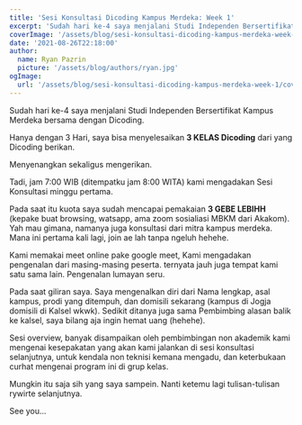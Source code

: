 ```yaml
---
title: 'Sesi Konsultasi Dicoding Kampus Merdeka: Week 1'
excerpt: 'Sudah hari ke-4 saya menjalani Studi Independen Bersertifikat Kampus Merdeka bersama dengan Dicoding...'
coverImage: '/assets/blog/sesi-konsultasi-dicoding-kampus-merdeka-week-1/cover.jpg'
date: '2021-08-26T22:18:00'
author:
  name: Ryan Pazrin
  picture: '/assets/blog/authors/ryan.jpg'
ogImage:
  url: '/assets/blog/sesi-konsultasi-dicoding-kampus-merdeka-week-1/cover.jpg'
---
```


Sudah hari ke-4 saya menjalani Studi Independen Bersertifikat Kampus Merdeka bersama dengan Dicoding.

Hanya dengan 3 Hari, saya bisa menyelesaikan **3 KELAS Dicoding** dari yang Dicoding berikan. 

Menyenangkan sekaligus mengerikan.

Tadi, jam 7:00 WIB (ditempatku jam 8:00 WITA) kami mengadakan Sesi Konsultasi minggu pertama. 

Pada saat itu kuota saya sudah mencapai pemakaian **3 GEBE LEBIHH** (kepake buat browsing, watsapp, ama zoom sosialiasi MBKM dari Akakom). Yah mau gimana, namanya juga konsultasi dari mitra kampus merdeka. Mana ini pertama kali lagi, join ae lah tanpa ngeluh hehehe.

Kami memakai meet online pake google meet, Kami mengadakan pengenalan dari masing-masing peserta. ternyata jauh juga tempat kami satu sama lain. Pengenalan lumayan seru.

Pada saat giliran saya. Saya mengenalkan diri dari Nama lengkap, asal kampus, prodi yang ditempuh, dan domisili sekarang (kampus di Jogja domisili di Kalsel wkwk). Sedikit ditanya juga sama Pembimbing alasan balik ke kalsel, saya bilang aja ingin hemat uang (hehehe).

Sesi overview, banyak disampaikan oleh pembimbingan non akademik kami mengenai kesepakatan yang akan kami jalankan di sesi konsultasi selanjutnya, untuk kendala non teknisi kemana mengadu, dan keterbukaan curhat mengenai program ini di grup kelas.

Mungkin itu saja sih yang saya sampein. Nanti ketemu lagi tulisan-tulisan rywirte selanjutnya.

See you...